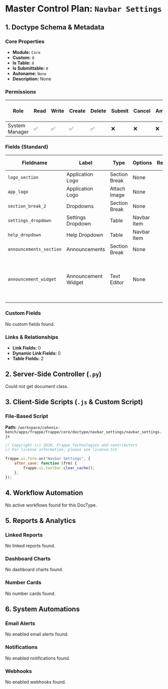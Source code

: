 # Master Control Plan: `Navbar Settings`

## 1. Doctype Schema & Metadata

### Core Properties
- **Module:** `Core`
- **Custom:** `0`
- **Is Table:** `0`
- **Is Submittable:** `0`
- **Autoname:** `None`
- **Description:** None

### Permissions
| Role | Read | Write | Create | Delete | Submit | Cancel | Amend | Report | Import | Export | Print | Email | Share | Set User Perms |
|---|---|---|---|---|---|---|---|---|---|---|---|---|---|---|
| System Manager | ✅ | ✅ | ✅ | ✅ | ❌ | ❌ | ❌ | ❌ | ❌ | ❌ | ✅ | ✅ | ✅ | ❌ |


### Fields (Standard)
| Fieldname | Label | Type | Options | Required | Hidden | Read Only | Default | Description |
|---|---|---|---|---|---|---|---|---|
| `logo_section` | Application Logo | Section Break | None |  |  |  | None | None |
| `app_logo` | Application Logo | Attach Image | None |  |  |  | None | None |
| `section_break_2` | Dropdowns | Section Break | None |  |  |  | None | None |
| `settings_dropdown` | Settings Dropdown | Table | Navbar Item |  |  |  | None | None |
| `help_dropdown` | Help Dropdown | Table | Navbar Item |  |  |  | None | None |
| `announcements_section` | Announcements | Section Break | None |  |  |  | None | None |
| `announcement_widget` | Announcement Widget | Text Editor | None |  |  |  | None | These announcements will appear inside a dismissible alert below the Navbar. |


### Custom Fields
No custom fields found.


### Links & Relationships
- **Link Fields:** 0
- **Dynamic Link Fields:** 0
- **Table Fields:** 2

## 2. Server-Side Controller (`.py`)
Could not get document class.


## 3. Client-Side Scripts (`.js` & Custom Script)
### File-Based Script
**Path:** `/workspace/cohenix-bench/apps/frappe/frappe/core/doctype/navbar_settings/navbar_settings.js`
```javascript
// Copyright (c) 2020, Frappe Technologies and contributors
// For license information, please see license.txt

frappe.ui.form.on("Navbar Settings", {
	after_save: function (frm) {
		frappe.ui.toolbar.clear_cache();
	},
});

```




## 4. Workflow Automation
No active workflows found for this DocType.


## 5. Reports & Analytics
### Linked Reports
No linked reports found.


### Dashboard Charts
No dashboard charts found.


### Number Cards
No number cards found.


## 6. System Automations
### Email Alerts
No enabled email alerts found.


### Notifications
No enabled notifications found.


### Webhooks
No enabled webhooks found.
